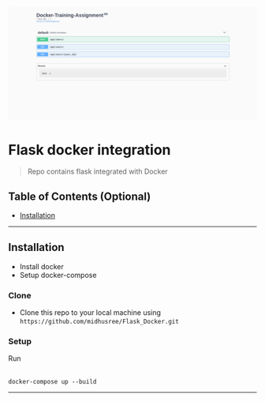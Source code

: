 ![alt text](https://github.com/midhusree/Flask_Docker/blob/master/Docker-Training-Assignment.png?raw=true)


# Flask docker integration 

>Repo contains flask integrated with Docker


## Table of Contents (Optional)


- [Installation](#installation)


---


## Installation

- Install docker
- Setup docker-compose

### Clone

- Clone this repo to your local machine using `https://github.com/midhusree/Flask_Docker.git`

### Setup
Run

```shell

docker-compose up --build
```



---
